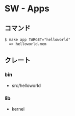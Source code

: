 # SW - Apps

## コマンド

```
$ make app TARGET="helloworld"
  => helloworld.mem
```

## クレート

### bin

- src/helloworld

### lib

- kernel
